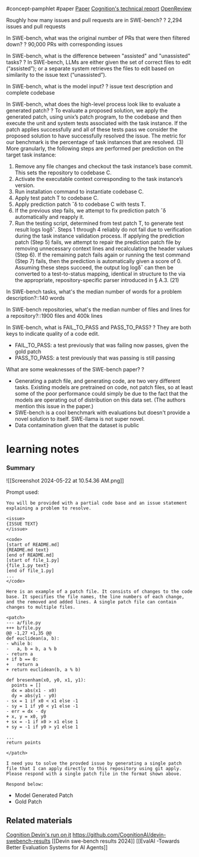 #concept-pamphlet #paper [Paper](https://arxiv.org/pdf/2310.06770) [Cognition's technical report](https://www.cognition.ai/blog/swe-bench-technical-report) [OpenReview](https://openreview.net/forum?id=VTF8yNQM66)

Roughly how many issues and pull requests are in SWE-bench?
?
2,294 issues and pull requests
<!--SR:!2024-10-11,81,252-->

In SWE-bench, what was the original number of PRs that were then filtered down?
?
90,000 PRs with corresponding issues
<!--SR:!2024-10-17,87,270-->

In SWE-bench, what is the difference between "assisted" and "unassisted" tasks?
?
In SWE-bench, LLMs are either given the set of correct files to edit (“assisted”); or a separate system retrieves the files to edit based on similarity to the issue text (“unassisted”).
<!--SR:!2024-10-23,93,250-->


In SWE-bench, what is the model input?
?
issue text description and complete codebase
<!--SR:!2024-09-10,50,230-->

In SWE-bench, what does the high-level process look like to evaluate a generated patch?
?
To evaluate a proposed solution, we apply the generated patch, using unix’s patch program, to the codebase and then execute the unit and system tests associated with the task instance. If the patch applies successfully and all of these tests pass we consider the proposed solution to have successfully resolved the issue. The metric for our benchmark is the percentage of task instances that are resolved. (3)
More granularly, the following steps are performed per prediction on the target task instance:
1. Remove any file changes and checkout the task instance’s base commit. This sets the repository to codebase C.
2. Activate the executable context corresponding to the task instance’s version.
3. Run installation command to instantiate codebase C.
4. Apply test patch T to codebase C.
5. Apply prediction patch ˆδ to codebase C with tests T.
6. If the previous step fails, we attempt to fix prediction patch ˆδ automatically and reapply it.
7. Run the testing script, determined from test patch T, to generate test result logs logδˆ.
Steps 1 through 4 reliably do not fail due to verification during the task instance validation process. If applying the prediction patch (Step 5) fails, we attempt to repair the prediction patch file by removing unnecessary context lines and recalculating the header values (Step 6). If the remaining patch fails again or running the test command (Step 7) fails, then the prediction is automatically given a score of 0. Assuming these steps succeed, the output log logδˆ can then be converted to a test-to-status mapping, identical in structure to the via the appropriate, repository-specific parser introduced in § A.3. (21)
<!--SR:!2024-10-08,41,210-->


In SWE-bench tasks, what's the median number of words for a problem description?::140 words
<!--SR:!2024-06-01,3,250-->

In SWE-bench repositories, what's the median number of files and lines for a repository?::1900 files and 400k lines
<!--SR:!2024-05-30,1,230-->

In SWE-bench, what is FAIL_TO_PASS and PASS_TO_PASS?
?
They are both keys to indicate quality of a code edit.
-  FAIL_TO_PASS: a test previously that was failing now passes, given the gold patch
- PASS_TO_PASS: a test previously that was passing is still passing
<!--SR:!2024-10-27,97,290-->

What are some weaknesses of the SWE-bench paper?
?
- Generating a patch file, and generating code, are two very different tasks. Existing models are pretrained on code, not patch files, so at least some of the poor performance could simply be due to the fact that the models are operating out of distribution on this data set. (The authors mention this issue in the paper.)
- SWE-bench is a cool benchmark with evaluations but doesn't provide a novel solution to itself. SWE-llama is not super novel.
- Data contamination given that the dataset is public
<!--SR:!2024-12-18,112,230-->
# learning notes

### Summary 

![[Screenshot 2024-05-22 at 10.54.36 AM.png]]

Prompt used: 
```
You will be provided with a partial code base and an issue statement explaining a problem to resolve. 

<issue>
{ISSUE TEXT} 
</issue>

<code> 
[start of README.md] 
{README.md text} 
[end of README.md] 
[start of file_1.py] 
{file_1.py text} 
[end of file_1.py] 
...
</code>

Here is an example of a patch file. It consists of changes to the code base. It specifies the file names, the line numbers of each change, and the removed and added lines. A single patch file can contain changes to multiple files. 

<patch>
--- a/file.py 
+++ b/file.py 
@@ -1,27 +1,35 @@ 
def euclidean(a, b): 
- while b: 
-   a, b = b, a % b 
- return a 
+ if b == 0: 
+   return a 
+ return euclidean(b, a % b) 

def bresenham(x0, y0, x1, y1): 
  points = [] 
  dx = abs(x1 - x0) 
  dy = abs(y1 - y0) 
- sx = 1 if x0 < x1 else -1 
- sy = 1 if y0 < y1 else -1 
- err = dx - dy 
+ x, y = x0, y0 
+ sx = -1 if x0 > x1 else 1 
+ sy = -1 if y0 > y1 else 1

...
return points 

</patch>

I need you to solve the provded issue by generating a single patch file that I can apply directly to this repository using git apply. Please respond with a single patch file in the format shown above. 

Respond below:
```

- Model Generated Patch
- Gold Patch
## Related materials
[Cognition Devin's run on it](https://www.cognition.ai/blog/swe-bench-technical-report)
https://github.com/CognitionAI/devin-swebench-results
[[Devin swe-bench results 2024]]
[[EvalAI -Towards Better Evaluation Systems for AI Agents]]

